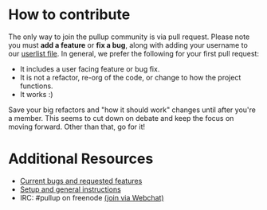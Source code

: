 # How to contribute

The only way to join the pullup community is via pull request. Please note
you must **add a feature** or **fix a bug**, along with adding your username
to our [userlist file](https://github.com/larvalabs/pullup/blob/master/config/userlist.js).
In general, we prefer the following for your first pull request:

* It includes a user facing feature or bug fix.
* It is not a refactor, re-org of the code, or change to how the project functions.
* It works :)

Save your big refactors and "how it should work" changes until after you're
a member. This seems to cut down on debate and keep the focus on moving
forward. Other than that, go for it!

# Additional Resources

* [Current bugs and requested features](https://github.com/larvalabs/pullup/issues?state=open)
* [Setup and general instructions](https://github.com/larvalabs/pullup/blob/master/README.md)
* IRC: #pullup on freenode [(join via Webchat)](https://webchat.freenode.net?channels=%23pullup)
